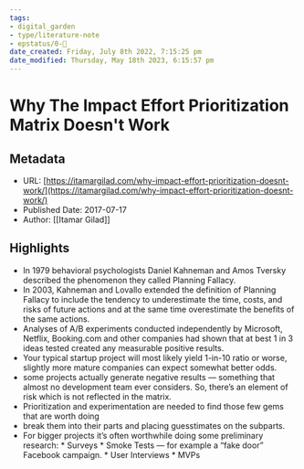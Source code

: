 ```yaml
---
tags: 
- digital_garden
- type/literature-note
- epstatus/0-🌰
date_created: Friday, July 8th 2022, 7:15:25 pm
date_modified: Thursday, May 18th 2023, 6:15:57 pm
---
```

# Why The Impact Effort Prioritization Matrix Doesn't Work
## Metadata
* URL: [https://itamargilad.com/why-impact-effort-prioritization-doesnt-work/](https://itamargilad.com/why-impact-effort-prioritization-doesnt-work/)
* Published Date: 2017-07-17
* Author: [[Itamar Gilad]]

## Highlights
* In 1979 behavioral psychologists Daniel Kahneman and Amos Tversky described the phenomenon they called Planning Fallacy.
* In 2003, Kahneman and Lovallo extended the definition of Planning Fallacy to include the tendency to underestimate the time, costs, and risks of future actions and at the same time overestimate the benefits of the same actions.
* Analyses of A/B experiments conducted independently by Microsoft, Netflix, Booking.com and other companies had shown that at best 1 in 3 ideas tested created any measurable positive results.
* Your typical startup project will most likely yield 1-in-10 ratio or worse, slightly more mature companies can expect somewhat better odds.
* some projects actually generate negative results — something that almost no development team ever considers. So, there’s an element of risk which is not reflected in the matrix.
* Prioritization and experimentation are needed to find those few gems that are worth doing
* break them into their parts and placing guesstimates on the subparts.
* For bigger projects it’s often worthwhile doing some preliminary research: * Surveys * Smoke Tests — for example a “fake door” Facebook campaign. * User Interviews * MVPs